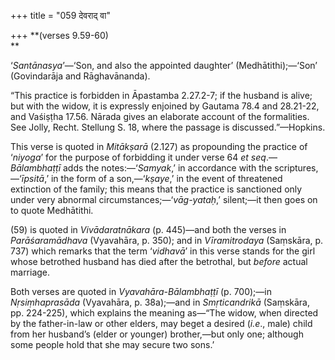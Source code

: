 +++
title = "059 देवराद् वा"

+++
**(verses 9.59-60)  
**

‘*Santānasya*’—‘Son, and also the appointed daughter’
(Medhātithi);—‘Son’ (Govindarāja and Rāghavānanda).

“This practice is forbidden in Āpastamba 2.27.2-7; if the husband is
alive; but with the widow, it is expressly enjoined by Gautama 78.4 and
28.21-22, and Vaśiṣṭha 17.56. Nārada gives an elaborate account of the
formalities. See Jolly, Recht. Stellung S. 18, where the passage is
discussed.”—Hopkins.

This verse is quoted in *Mitākṣarā* (2.127) as propounding the practice
of ‘*niyoga*’ for the purpose of forbidding it under verse 64 *et
seq*.—*Bālambhaṭṭī* adds the notes:—‘*Samyak*,’ in accordance with the
scriptures,—‘*īpsitā*,’ in the form of a son,—‘*kṣaye*,’ in the event of
threatened extinction of the family; this means that the practice is
sanctioned only under very abnormal circumstances;—‘*vāg-yataḥ*,’
silent;—it then goes on to quote Medhātithi.

\(59\) is quoted in *Vivādaratnākara* (p. 445)—and both the verses in
*Parāśaramādhava* (Vyavahāra, p. 350); and in *Vīramitrodaya* (Saṃskāra,
p. 737) which remarks that the term ‘*vidhavā*’ in this verse stands for
the girl whose betrothed husband has died after the betrothal, but
*before* actual marriage.

Both verses are quoted in *Vyavahāra-Bālambhaṭṭī* (p. 700);—in
*Nṛsiṃhaprasāda* (Vyavahāra, p. 38a);—and in *Smṛticandrikā* (Saṃskāra,
pp. 224-225), which explains the meaning as—“The widow, when directed by
the father-in-law or other elders, may beget a desired (*i.e*., male)
child from her husband’s (elder or younger) brother,—but only one;
although some people hold that she may secure two sons.’


